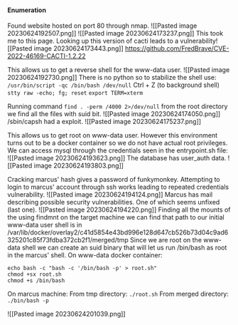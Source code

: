 #### Enumeration
Found website hosted on port 80 through nmap.
![[Pasted image 20230624192507.png]]
![[Pasted image 20230624173237.png]]
This took me to this page.
Looking up this version of cacti leads to a vulnerability![[Pasted image 20230624173443.png]]
https://github.com/FredBrave/CVE-2022-46169-CACTI-1.2.22

This allows us to get a reverse shell for the www-data user. 
![[Pasted image 20230624192730.png]]
There is no python so to stabilize the shell use:
`/usr/bin/script -qc /bin/bash /dev/null`
Ctrl + Z (to background shell)
`stty raw -echo; fg; reset`
`export TERM=xterm`

Running command `find . -perm /4000 2>/dev/null` from the root directory we find all the files with suid bit. 
![[Pasted image 20230624174050.png]]
/sbin/capsh had a exploit.
![[Pasted image 20230624175237.png]]

This allows us to get root on www-data user. However this environment turns out to be a docker container so we do not have actual root privileges. 
We can access mysql through the credentials seen in the entrypoint.sh file:
![[Pasted image 20230624193623.png]]
The database has user_auth data.
![[Pasted image 20230624193803.png]]

Cracking marcus' hash gives a password of funkymonkey.
Attempting to login to marcus' account through ssh works leading to repeated credentials vulnerability.
![[Pasted image 20230624194124.png]]
Marcus has mail describing possible security vulnerabilities. One of which seems unfixed (last one).
![[Pasted image 20230624194220.png]]
Finding all the mounts of the using findmnt on the target machine we can find that path to our initial www-data user shell is in /var/lib/docker/overlay2/c41d5854e43bd996e128d647cb526b73d04c9ad6325201c85f73fdba372cb2f1/merged/tmp
Since we are root on the www-data shell we can create an suid binary that will let us run /bin/bash as root in the marcus' shell.
On www-data docker container:
```
echo bash -c "bash -c '/bin/bash -p' > root.sh"
chmod +sx root.sh
chmod +s /bin/bash
```
On marcus machine:
From tmp directory:
`./root.sh`
From merged directory:
`./bin/bash -p`

![[Pasted image 20230624201039.png]]
